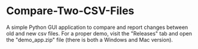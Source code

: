 # Compare-Two-CSV-Files
A simple Python GUI application to compare and report changes between old and new csv files. For a proper demo, visit the "Releases" tab and open the "demo_app.zip" file (there is both a Windows and Mac version).
